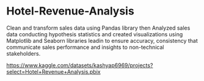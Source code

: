 # Hotel-Revenue-Analysis
Clean and transform sales data using Pandas library then Analyzed sales data conducting hypothesis 
statistics and created visualizations using Matplotlib and Seaborn libraries leadin to ensure accuracy, consistency that communicate sales performance and insights to non-technical stakeholders.

https://www.kaggle.com/datasets/kashyap6969/projects?select=Hotel+Revenue+Analysis.pbix
